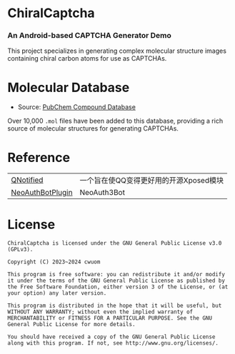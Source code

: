 # ChiralCaptcha
### An Android-based CAPTCHA Generator Demo

This project specializes in generating complex molecular structure images containing chiral carbon atoms for use as CAPTCHAs.

# Molecular Database
- Source: [PubChem Compound Database](https://ftp.ncbi.nlm.nih.gov/pubchem/Compound/CURRENT-Full/SDF)

Over 10,000 `.mol` files have been added to this database, providing a rich source of molecular structures for generating CAPTCHAs.


# Reference

<table>
<tr>
  <td><a href="https://github.com/ferredoxin/QNotified">QNotified</a></td>
  <td>一个旨在使QQ变得更好用的开源Xposed模块</td>
</tr>
<tr>
  <td><a href="https://github.com/cinit/NeoAuthBotPlugin">NeoAuthBotPlugin</a></td>
  <td>NeoAuth3Bot</td>
</tr>
</table>

# License
```text
ChiralCaptcha is licensed under the GNU General Public License v3.0 (GPLv3).

Copyright (C) 2023~2024 cwuom

This program is free software: you can redistribute it and/or modify it under the terms of the GNU General Public License as published by the Free Software Foundation, either version 3 of the License, or (at your option) any later version.

This program is distributed in the hope that it will be useful, but WITHOUT ANY WARRANTY; without even the implied warranty of MERCHANTABILITY or FITNESS FOR A PARTICULAR PURPOSE. See the GNU General Public License for more details.

You should have received a copy of the GNU General Public License along with this program. If not, see http://www.gnu.org/licenses/.
```